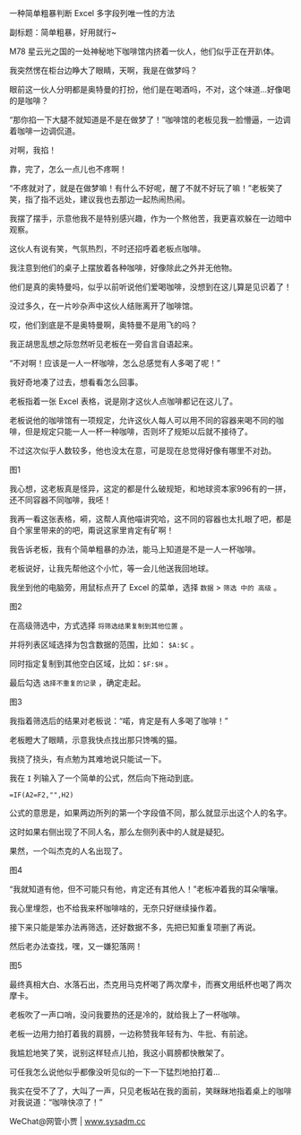一种简单粗暴判断 Excel 多字段列唯一性的方法

副标题：简单粗暴，好用就行~



M78 星云光之国的一处神秘地下咖啡馆内挤着一伙人，他们似乎正在开趴体。

我突然愣在柜台边睁大了眼睛，天啊，我是在做梦吗？

眼前这一伙人分明都是奥特曼的打扮，他们是在喝酒吗，不对，这个味道...好像喝的是咖啡？



“那你掐一下大腿不就知道是不是在做梦了！”咖啡馆的老板见我一脸懵逼，一边调着咖啡一边调侃道。

对啊，我掐！

靠，完了，怎么一点儿也不疼啊！

“不疼就对了，就是在做梦嘛！有什么不好呢，醒了不就不好玩了嘛！”老板笑了笑，指了指不远处，建议我也去那边一起热闹热闹。

我摆了摆手，示意他我不是特别感兴趣，作为一个熬他苦，我更喜欢躲在一边暗中观察。



这伙人有说有笑，气氛热烈，不时还招呼着老板点咖啡。

我注意到他们的桌子上摆放着各种咖啡，好像除此之外并无他物。

他们是真的奥特曼吗，似乎以前听说他们爱喝咖啡，没想到在这儿算是见识着了！



没过多久，在一片吵杂声中这伙人结账离开了咖啡馆。

哎，他们到底是不是奥特曼啊，奥特曼不是用飞的吗？

我正胡思乱想之际忽然听见老板在一旁自言自语起来。

“不对啊！应该是一人一杯咖啡，怎么总感觉有人多喝了呢！”

我好奇地凑了过去，想看看怎么回事。



老板指着一张 Excel 表格，说是刚才这伙人点咖啡都记在这儿了。

老板说他的咖啡馆有一项规定，允许这伙人每人可以用不同的容器来喝不同的咖啡，但是规定只能一人一杯一种咖啡，否则坏了规矩以后就不接待了。

不过这次似乎人数较多，他也没太在意，可是现在总觉得好像有哪里不对劲。

图1



我心想，这老板真是怪异，这定的都是什么破规矩，和地球资本家996有的一拼，还不同容器不同咖啡，我呸！

我再一看这张表格，嗬，这帮人真他喵讲究哈，这不同的容器也太扎眼了吧，都是自个家里带来的的吧，甭说这家里肯定有矿啊！

我告诉老板，我有个简单粗暴的办法，能马上知道是不是一人一杯咖啡。

老板说好，让我先帮他这个小忙，等一会儿他送我回地球。



我坐到他的电脑旁，用鼠标点开了 Excel 的菜单，选择 `数据` > `筛选 中的 高级` 。

图2



在高级筛选中，方式选择 `将筛选结果复制到其他位置` 。

并将列表区域选择为包含数据的范围，比如： `$A:$C` 。

同时指定复制到其他空白区域，比如：`$F:$H` 。

最后勾选 `选择不重复的记录` ，确定走起。

图3



我指着筛选后的结果对老板说：“喏，肯定是有人多喝了咖啡！”

老板瞪大了眼睛，示意我快点找出那只馋嘴的猫。

我挠了挠头，有点勉为其难地说只能试一下。



我在 `I` 列输入了一个简单的公式，然后向下拖动到底。

```
=IF(A2=F2,"",H2)
```

公式的意思是，如果两边所列的第一个字段值不同，那么就显示出这个人的名字。

这时如果右侧出现了不同人名，那么左侧列表中的人就是疑犯。

果然，一个叫杰克的人名出现了。

图4



“我就知道有他，但不可能只有他，肯定还有其他人！”老板冲着我的耳朵嚷嚷。

我心里埋怨，也不给我来杯咖啡啥的，无奈只好继续操作着。

接下来只能是笨办法再筛选，还好数据不多，先把已知重复项删了再说。

然后老办法查找，嘿，又一嫌犯落网！

图5



最终真相大白、水落石出，杰克用马克杯喝了两次摩卡，而赛文用纸杯也喝了两次摩卡。



老板吹了一声口哨，没问我要热的还是冷的，就给我上了一杯咖啡。

老板一边用力拍打着我的肩膀，一边称赞我年轻有为、牛批、有前途。

我尴尬地笑了笑，说别这样轻点儿拍，我这小肩膀都快散架了。

可任我怎么说他似乎都像没听见似的一下一下猛烈地拍打着...

我实在受不了了，大叫了一声，只见老板站在我的面前，笑眯眯地指着桌上的咖啡对我说道：“咖啡快凉了！”



WeChat@网管小贾 | www.sysadm.cc





